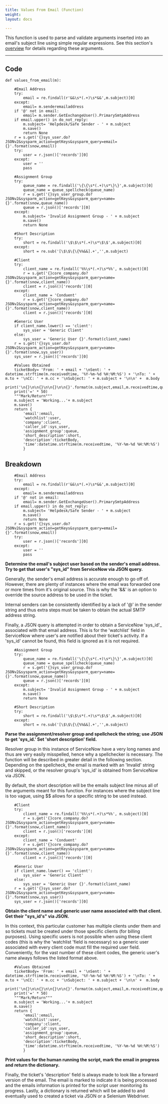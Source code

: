 ```yaml
---
title: Values From Email (Function)
weight: 
layout: docs

---
```

This function is used to parse and validate arguments inserted into an email's subject line using simple regular expressions. See this section's [overview](/docs/email-toolset/) for details regarding these arguments.

<hr />

## Code

    def values_from_email(m):
        
        #Email Address
        try:
            email = re.findall(r'&&\s*(.+)\s*&&',m.subject)[0]
        except:
            email= m.senderemailaddress
        if '@' not in email:
            email= m.sender.GetExchangeUser().PrimarySmtpAddress
        if email.upper() in do_not_reply:
            m.subject= 'Helpdesk/Safe Sender - ' + m.subject
            m.save()
            return None
        r = s.get('{}sys_user.do?JSONv2&sysparm_action=getKeys&sysparm_query=email={}'.format(snow,email))
        try:
            user = r.json()['records'][0]
        except:
            user = ''
            pass
        
        #Assignment Group
        try:
            queue_name = re.findall('\{\{\s*(.+)\s*\}\}',m.subject)[0]
            queue_name = queue_spellcheck(queue_name)
            r = s.get('{}sys_user_group.do?JSONv2&sysparm_action=getKeys&sysparm_query=name={}'.format(snow,queue_name))
            queue = r.json()['records'][0]
        except:
            m.subject= 'Invalid Assignment Group - ' + m.subject
            m.save()
            return None
    
        #Short Description
        try:
            short = re.findall('\$\$\s*(.+)\s*\$\$',m.subject)[0]
        except:
            short = re.sub('[\$\$\{\{%%&&].+','',m.subject)
    
        #Client
        try:
            client_name = re.findall('%%\s*(.+)\s*%%', m.subject)[0]
            r = s.get('{}core_company.do?JSONv2&sysparm_action=getKeys&sysparm_query=name={}'.format(snow,client_name))
            client = r.json()['records'][0]
        except:
            client_name = 'Conduent'
            r = s.get('{}core_company.do?JSONv2&sysparm_action=getKeys&sysparm_query=name={}'.format(snow,client_name))
            client = r.json()['records'][0]
    
        #Generic User
        if client_name.lower() == 'client':
            sys_user = 'Generic Client'
        else:
            sys_user = 'Generic User {}'.format(client_name)
        r = s.get('{}sys_user.do?JSONv2&sysparm_action=getKeys&sysparm_query=name={}'.format(snow,sys_user))
        sys_user = r.json()['records'][0]
        
        #Values Obtained
        ticketBody= 'From: ' + email + '\nSent: ' + datetime.strftime(m.receivedtime, '%Y-%m-%d %H:%M:%S') + '\nTo: ' + m.to + '\nCC: ' + m.cc + '\nSubject: ' + m.subject + '\n\n' +  m.body
        print('\n{}\n\n{}\n\n{}\n\n{}'.format(m.subject,email,m.receivedtime,queue_name.upper()))
        print('=' * 50)
        """Mark/Return"""
        m.subject = 'Working...'+ m.subject
        m.save()
        return {
            'email':email,
            'watchlist':user,
            'company':client,
            'caller_id':sys_user,
            'assignment_group':queue,
            'short_description':short,
            'description':ticketBody,
            'time':datetime.strftime(m.receivedtime, '%Y-%m-%d %H:%M:%S')
            }

## Breakdown

        #Email Address
        try:
            email = re.findall(r'&&\s*(.+)\s*&&',m.subject)[0]
        except:
            email= m.senderemailaddress
        if '@' not in email:
            email= m.sender.GetExchangeUser().PrimarySmtpAddress
        if email.upper() in do_not_reply:
            m.subject= 'Helpdesk/Safe Sender - ' + m.subject
            m.save()
            return None
        r = s.get('{}sys_user.do?JSONv2&sysparm_action=getKeys&sysparm_query=email={}'.format(snow,email))
        try:
            user = r.json()['records'][0]
        except:
            user = ''
            pass

**Determine the email's subject user based on the sender's email address. Try to get that user's "sys_id" from ServiceNow via JSON query.**

Generally, the sender's email address is accurate enough to go off of. However, there are plenty of instances where the email was forwarded one or more times from it's original source. This is why the '&&' is an option to override the source address to be used in the ticket. 

Internal senders can be consistently identified by a lack of '@' in the sender string and thus extra steps must be taken to obtain the actual SMTP address string.

Finally, a JSON query is attempted in order to obtain a ServiceNow 'sys_id'_ associated with that email address. This is for the 'watchlist' field in ServiceNow where user's are notified about their ticket's activity. If a 'sys_id' cannot be found, this field is ignored as it is not required.

        #Assignment Group
        try:
            queue_name = re.findall('\{\{\s*(.+)\s*\}\}',m.subject)[0]
            queue_name = queue_spellcheck(queue_name)
            r = s.get('{}sys_user_group.do?JSONv2&sysparm_action=getKeys&sysparm_query=name={}'.format(snow,queue_name))
            queue = r.json()['records'][0]
        except:
            m.subject= 'Invalid Assignment Group - ' + m.subject
            m.save()
            return None
    
        #Short Description
        try:
            short = re.findall('\$\$\s*(.+)\s*\$\$',m.subject)[0]
        except:
            short = re.sub('[\$\$\{\{%%&&].+','',m.subject)

**Parse the assignment/resolver group and spellcheck the string; use JSON to get 'sys_id.' Set 'short description' field.** 

Resolver group in this instance of ServiceNow have a very long names and thus are very easily misspelled, hence why a spellchecker is necessary. The function will be described in greater detail in the following section. Depending on the spellcheck, the email is marked with an 'Invalid' string and skipped, or the resolver group's 'sys_id' is obtained from ServiceNow via JSON.

By default, the short description will be the emails subject line minus all of the arguments meant for this function. For instances where the subject line is too vague, using $$ allows for a specific string to be used instead.

        #Client
        try:
            client_name = re.findall('%%\s*(.+)\s*%%', m.subject)[0]
            r = s.get('{}core_company.do?JSONv2&sysparm_action=getKeys&sysparm_query=name={}'.format(snow,client_name))
            client = r.json()['records'][0]
        except:
            client_name = 'Conduent'
            r = s.get('{}core_company.do?JSONv2&sysparm_action=getKeys&sysparm_query=name={}'.format(snow,client_name))
            client = r.json()['records'][0]
    
        #Generic User
        if client_name.lower() == 'client':
            sys_user = 'Generic Client'
        else:
            sys_user = 'Generic User {}'.format(client_name)
        r = s.get('{}sys_user.do?JSONv2&sysparm_action=getKeys&sysparm_query=name={}'.format(snow,sys_user))
        sys_user = r.json()['records'][0]

**Obtain the client name and generic user name associated with that client. Get their "sys_id's" via JSON.**

In this context, this particular customer has multiple clients under them and so tickets must be created under those specific clients (for billing purposes). Using specific users is not possible when using these client codes (this is why the 'watchlist 'field is necessary) so a generic user associated with every client code must fill the required user field. Conveniently, for the vast number of these client codes, the generic user's name always follows the listed format above.

        #Values Obtained
        ticketBody= 'From: ' + email + '\nSent: ' + datetime.strftime(m.receivedtime, '%Y-%m-%d %H:%M:%S') + '\nTo: ' + m.to + '\nCC: ' + m.cc + '\nSubject: ' + m.subject + '\n\n' +  m.body
        print('\n{}\n\n{}\n\n{}\n\n{}'.format(m.subject,email,m.receivedtime,queue_name.upper()))
        print('=' * 50)
        """Mark/Return"""
        m.subject = 'Working...'+ m.subject
        m.save()
        return {
            'email':email,
            'watchlist':user,
            'company':client,
            'caller_id':sys_user,
            'assignment_group':queue,
            'short_description':short,
            'description':ticketBody,
            'time':datetime.strftime(m.receivedtime, '%Y-%m-%d %H:%M:%S')
            }

**Print values for the human running the script, mark the email in progress and return the dictionary.**

Finally, the ticket's 'description' field is always made to look like a forward version of the email. The email is marked to indicate it is being processed and the emails information is printed for the script user monitoring its progress. Lastly, a dictionary is returned which will be added to and eventually used to created a ticket via JSON or a Selenium Webdriver.